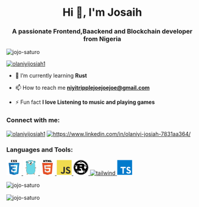 <h1 align="center">Hi 👋, I'm Josaih</h1>
<h3 align="center">A passionate Frontend,Baackend and Blockchain developer from Nigeria</h3>

<p align="left"> <img src="https://komarev.com/ghpvc/?username=jojo-saturo&label=Profile%20views&color=0e75b6&style=flat" alt="jojo-saturo" /> </p>

<p align="left"> <a href="https://twitter.com/olaniyijosiah1" target="blank"><img src="https://img.shields.io/twitter/follow/olaniyijosiah1?logo=twitter&style=for-the-badge" alt="olaniyijosiah1" /></a> </p>

- 🌱 I’m currently learning **Rust**

- 📫 How to reach me **niyitripplejoejoejoe@gmail.com**

- ⚡ Fun fact **I love Listening to music and playing games**

<h3 align="left">Connect with me:</h3>
<p align="left">
<a href="https://twitter.com/olaniyijosiah1" target="blank"><img align="center" src="https://raw.githubusercontent.com/rahuldkjain/github-profile-readme-generator/master/src/images/icons/Social/twitter.svg" alt="olaniyijosiah1" height="30" width="40" /></a>
<a href="https://linkedin.com/in/https://www.linkedin.com/in/olaniyi-josiah-7831aa364/" target="blank"><img align="center" src="https://raw.githubusercontent.com/rahuldkjain/github-profile-readme-generator/master/src/images/icons/Social/linked-in-alt.svg" alt="https://www.linkedin.com/in/olaniyi-josiah-7831aa364/" height="30" width="40" /></a>
</p>

<h3 align="left">Languages and Tools:</h3>
<p align="left"> <a href="https://www.w3schools.com/css/" target="_blank" rel="noreferrer"> <img src="https://raw.githubusercontent.com/devicons/devicon/master/icons/css3/css3-original-wordmark.svg" alt="css3" width="40" height="40"/> </a> <a href="https://golang.org" target="_blank" rel="noreferrer"> <img src="https://raw.githubusercontent.com/devicons/devicon/master/icons/go/go-original.svg" alt="go" width="40" height="40"/> </a> <a href="https://www.w3.org/html/" target="_blank" rel="noreferrer"> <img src="https://raw.githubusercontent.com/devicons/devicon/master/icons/html5/html5-original-wordmark.svg" alt="html5" width="40" height="40"/> </a> <a href="https://developer.mozilla.org/en-US/docs/Web/JavaScript" target="_blank" rel="noreferrer"> <img src="https://raw.githubusercontent.com/devicons/devicon/master/icons/javascript/javascript-original.svg" alt="javascript" width="40" height="40"/> </a> <a href="https://www.rust-lang.org" target="_blank" rel="noreferrer"> <img src="https://raw.githubusercontent.com/devicons/devicon/master/icons/rust/rust-plain.svg" alt="rust" width="40" height="40"/> </a> <a href="https://tailwindcss.com/" target="_blank" rel="noreferrer"> <img src="https://www.vectorlogo.zone/logos/tailwindcss/tailwindcss-icon.svg" alt="tailwind" width="40" height="40"/> </a> <a href="https://www.typescriptlang.org/" target="_blank" rel="noreferrer"> <img src="https://raw.githubusercontent.com/devicons/devicon/master/icons/typescript/typescript-original.svg" alt="typescript" width="40" height="40"/> </a> </p>

<p><img align="center" src="https://github-readme-stats.vercel.app/api/top-langs?username=jojo-saturo&show_icons=true&locale=en&layout=compact" alt="jojo-saturo" /></p>

<p><img align="center" src="https://github-readme-streak-stats.herokuapp.com/?user=jojo-saturo&" alt="jojo-saturo" /></p>
